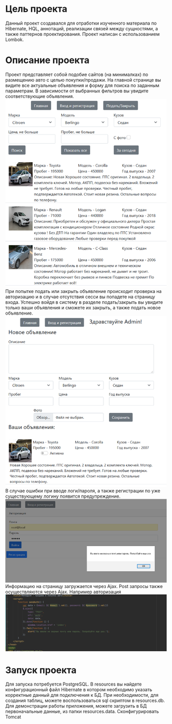 # Цель проекта
Данный проект создавался для отработки изученного материала по Hibernate, HQL, аннотаций, реализации связей между сущностями, а также паттернов проектирования.
Проект написан с использованием Lombok.
# Описание проекта
Проект представляет собой подобие сайтов (на минималках) по размещению авто с целью покупки/продажи.
На главной странице вы видите все актуальные объявления и форму для поиска по заданным параметрам. 
В зависимости от выбранных фильтров вы увидите соответствующие объявления.
![ScreenShot](images/1.PNG)
При попытке подать или закрыть объявление происходит проверка на авторизацию и в случае отсутствия сесси вы попадете на страницу входа.
Успешно войдя в систему в разделе подать/закрыть вы увидите только ваши объявления и сможете их закрыть, а также подать новое объявление.
![ScreenShot](images/2.PNG)
В случае ошибки при вводе логи/пароля, а также регистрации по уже существующему логину появится предупреждение.
![ScreenShot](images/3.PNG)
Информацию на страницу загружается через Ajax. Post запросы также осуществляются через Ajax. Например авторизация
![ScreenShot](images/4.PNG)
# Запуск проекта
Для запуска потребуется PostgreSQL.
В resources вы найдете конфигурационный файл Hibernate в котором необходимо указать корректные данный для подключения к БД.
При необходимости, для создания таблиц, можете воспользоваться sql скриптом в resources.db.
Для демонстрации работы приложения, можете загрузить в БД первоначальные данные, из папки resources.data.
Сконфигурировать Tomcat
